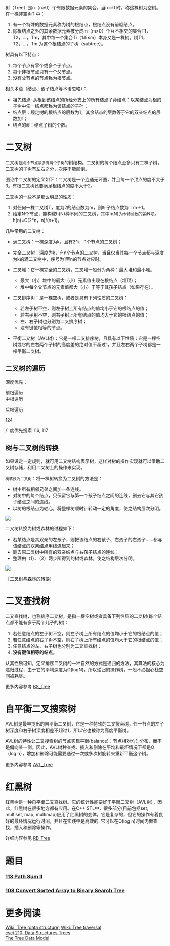树（Tree）是n（n≥0）个有限数据元素的集合。当n＝0 时，称这棵树为空树。在一棵非空树T 中：

1. 有一个特殊的数据元素称为树的根结点，根结点没有前驱结点。
2. 除根结点之外的其余数据元素被分成m（m>0）个互不相交的集合T1，T2，…，Tm，其中每一个集合Ti（1≤i≤m）本身又是一棵树。树T1，T2，…，Tm 为这个根结点的子树（subtree）。

树具有以下特点：

1. 每个节点有零个或多个子节点。
2. 每个非根节点只有一个父节点。
3. 没有父节点的节点称为根节点。

相关术语（结点、孩子结点等术语忽略）：

* 祖先结点: 从根到该结点的所经分支上的所有结点子孙结点：以某结点为根的子树中任一结点都称为该结点的子孙；
* 结点层：规定树的根结点的层数为1，其余结点的层数等于它的双亲结点的层数加1；
* 结点的`度`：结点子树的个数。

# 二叉树

二叉树是`每个节点最多有两个子树`的树结构。二叉树的每个结点至多只有二棵子树，二叉树的子树有左右之分，次序不能颠倒。

图论中二叉树的定义如下：二叉树是一个连通无环图，并且每一个顶点的度不大于3。有根二叉树还要满足根结点的度不大于2。

二叉树的一些不是那么明显的性质：

1. 对任何一棵二叉树T，度为2的结点数为m，则叶子结点数为：m＋1。
2. 给定N个节点，能构成h(N)种不同的二叉树，其中h(N)为`卡特兰数`的第N项。h(n)=C(2*n，n)/(n+1)。

几种常用的二叉树：

* 满二叉树：一棵深度为k，且有2^k - 1个节点的二叉树；
* 完全二叉树：深度为k，有n个节点的二叉树，当且仅当其每一个节点都与深度为k的满二叉树中，序号为1至n的节点对应时。
* 二叉堆：它一棵完全的二叉树，二叉堆一般分为两种：最大堆和最小堆。

    * 最大（小）堆中的最大（小）元素值出现在根结点（堆顶）；
    * 堆中每个父节点的元素值都大（小）于等于其孩子结点（如果存在）。
* 二叉排序树：是一棵空树，或者是具有下列性质的二叉树：

     * 若左子树不空，则左子树上所有结点的值均小于它的根结点的值；
     * 若右子树不空，则右子树上所有结点的值均大于它的根结点的值；
     * 左、右子树也分别为二叉排序树；
     * 没有键值相等的节点。
* 平衡二叉树（AVL树）：它是一棵二叉排序树，且具有以下性质：它是一棵空树或它的左右两个子树的高度差的绝对值不超过1，并且左右两个子树都是一棵平衡二叉树。

## 二叉树的遍历


深度优先：

前根遍历  
中根遍历

后根遍历

124


广度优先搜索
116, 117

## 树与二叉树的转换

如果设定一定规则，就可用二叉树结构表示树，这样对树的操作实现就可以借助二叉树存储，利用二叉树上的操作来实现。

`树转换为二叉树`：将一棵树转换为二叉树的方法是：

* 树中所有相邻兄弟之间加一条连线。
* 对树中的每个结点，只保留它与第一个孩子结点之间的连线，删去它与其它孩子结点之间的连线。
* 以树的根结点为轴心，将整棵树顺时针转动一定的角度，使之结构层次分明。

![][1]

二叉树转换为树或森林的过程如下：

* 若某结点是其双亲的左孩子，则把该结点的右孩子、右孩子的右孩子……都与该结点的双亲结点用线连起来；
* 删去原二叉树中所有的双亲结点与右孩子结点的连线；
* 整理由（1）、（2）两步所得到的树或森林，使之结构层次分明。

![][2]

［[二叉树与森林的转换](http://www.nowcoder.com/questionTerminal/fe30dbe0dfb1498183e832dcba5ed908)］

# 二叉查找树

二叉查找树，也称排序二叉树，是指一棵空树或者具备下列性质的二叉树(每个结点都不能有多于两个儿子的树)：

1. 若任意结点的左子树不空，则左子树上所有结点的值均小于它的根结点的值；
2. 若任意结点的右子树不空，则右子树上所有结点的值均大于它的根结点的值；
3. 任意结点的左、右子树也分别为二叉查找树；
4. **没有键值相等的结点**。

从其性质可知，定义排序二叉树的一种自然的方式是递归的方法，其算法的核心为递归过程，由于它的平均深度为O(logN)，所以递归的操作树，一般不必担心栈空间被耗尽。

更多内容参考 [BS_Tree](https://github.com/xuelangZF/CS_Offer/blob/master/DataStructure/BS_Tree.md)

# 自平衡二叉搜索树

AVL树是最早提出的自平衡二叉树，它是一种特殊的二叉搜索树，任一节点的左子树深度和右子树深度相差不超过1，所以它也被称为高度平衡树。

AVL树的特性让二叉搜索树的节点实现平衡(balance)：节点相对均匀分布，而不是偏向某一侧。因此，AVL树种查找、插入和删除在平均和最坏情况下都是O（log n），增加和删除可能需要通过一次或多次树旋转来重新平衡这个树。


更多内容参考 [AVL_Tree](https://github.com/xuelangZF/CS_Offer/blob/master/DataStructure/AVL_Tree.md)

# 红黑树

红黑树是一种自平衡二叉查找树。它的统计性能要好于平衡二叉树（AVL树），因此，红黑树在很多地方都有应用。在C++ STL中，很多部分(目前包括set, multiset, map, multimap)应用了红黑树的变体。它是复杂的，但它的操作有着良好的最坏情况运行时间，并且在实践中是高效的: 它可以在O(log n)时间内做查找，插入和删除等操作。

详细内容参见 [RB_Tree](https://github.com/xuelangZF/CS_Offer/blob/master/DataStructure/RB_Tree.md)

# 题目

### [113 Path Sum II](https://leetcode.com/problems/path-sum-ii/)

### [108 Convert Sorted Array to Binary Search Tree](https://leetcode.com/problemset/algorithms/)


# 更多阅读

[Wiki: Tree (data structure)](https://en.wikipedia.org/wiki/Tree_(data_structure))   
[Wiki: Tree traversal](https://en.wikipedia.org/wiki/Tree_traversal)  
[csci 210: Data Structures Trees](http://www.bowdoin.edu/~ltoma/teaching/cs210/spring09/Slides/210-Trees.pdf)  
[The Tree Data Model](http://infolab.stanford.edu/~ullman/focs/ch05.pdf)  


[1]: ../Images/Tree_1.jpg
[2]: ../Images/Tree_2.jpg

